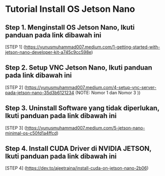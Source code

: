 # Tutorial Install OS Jetson Nano
## Step 1. Menginstall OS Jetson Nano, Ikuti panduan pada link dibawah ini
[STEP 1] (https://yunusmuhammad007.medium.com/1-getting-started-with-jetson-nano-developer-kit-a745c9cc598e)
## Step 2. Setup VNC Jetson Nano, Ikuti panduan pada link dibawah ini
[STEP 2] (https://yunusmuhammad007.medium.com/4-setup-vnc-server-pada-jetson-nano-35d3b6121234 (NOTE: Nomor 1 dan Nomor 3 ))
## Step 3. Uninstall Software yang tidak diperlukan, Ikuti panduan pada link dibawah ini
[STEP 3] (https://yunusmuhammad007.medium.com/5-jetson-nano-minimal-os-c50fd1a4ffcd)
## Step 4. Install CUDA Driver di NVIDIA JETSON, Ikuti panduan pada link dibawah ini
[STEP 4] (https://dev.to/ajeetraina/install-cuda-on-jetson-nano-2b06)

